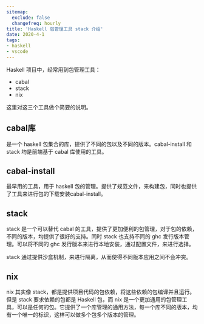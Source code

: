 ```yaml
---
sitemap:
  exclude: false
  changefreq: hourly
title: 'Haskell 包管理工具 stack 介绍'
date: 2020-4-1
tags:
- haskell
- vscode
---
```


Haskell 项目中，经常用到包管理工具：

* cabal
* stack 
* nix

这里对这三个工具做个简要的说明。

## cabal库

是一个 haskell 包集合的库，提供了不同的包以及不同的版本。cabal-install 和 stack 均是前端基于 cabal 库使用的工具。


## cabal-install

最早用的工具，用于 haskell 包的管理。提供了规范文件，来构建包，同时也提供了工具来进行包的下载安装cabal-install。

## stack

stack 是一个可以替代 cabal 的工具，提供了更加便利的包管理，对于包的依赖，不同的版本，均提供了很好的支持。同时 stack 也支持不同的 ghc 发行版本管理。可以将不同的 ghc 发行版本来进行本地安装，通过配置文件，来进行选择。


stack 通过提供沙盒机制，来进行隔离，从而使得不同版本应用之间不会冲突。

## nix

nix 其实像 stack，都是提供项目代码的包依赖，将这些依赖的包编译并且运行。但是 stack 要求依赖的包都是 Haskell 包，而 nix 是一个更加通用的包管理工具，可以是任何的包。它提供了一个库管理的通用方法，每一个库不同的版本，均有一个唯一的标识，这样可以做多个包多个版本的管理。

